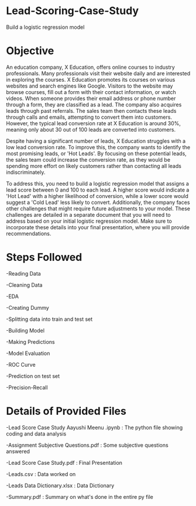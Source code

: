 # Lead-Scoring-Case-Study
Build a logistic regression model 
# Objective
An education company, X Education, offers online courses to industry professionals. Many professionals visit their website daily and are interested in exploring the courses. X Education promotes its courses on various websites and search engines like Google. Visitors to the website may browse courses, fill out a form with their contact information, or watch videos. When someone provides their email address or phone number through a form, they are classified as a lead. The company also acquires leads through past referrals. The sales team then contacts these leads through calls and emails, attempting to convert them into customers. However, the typical lead conversion rate at X Education is around 30%, meaning only about 30 out of 100 leads are converted into customers.

Despite having a significant number of leads, X Education struggles with a low lead conversion rate. To improve this, the company wants to identify the most promising leads, or 'Hot Leads'. By focusing on these potential leads, the sales team could increase the conversion rate, as they would be spending more effort on likely customers rather than contacting all leads indiscriminately. 

To address this, you need to build a logistic regression model that assigns a lead score between 0 and 100 to each lead. A higher score would indicate a 'Hot Lead' with a higher likelihood of conversion, while a lower score would suggest a 'Cold Lead' less likely to convert. Additionally, the company faces other challenges that might require future adjustments to your model. These challenges are detailed in a separate document that you will need to address based on your initial logistic regression model. Make sure to incorporate these details into your final presentation, where you will provide recommendations.
# Steps Followed
-Reading Data

-Cleaning Data

-EDA

-Creating Dummy

-Splitting data into train and test set

-Building Model

-Making Predictions

-Model Evaluation

-ROC Curve

-Prediction on test set

-Precision-Recall

# Details of Provided Files
-Lead Score Case Study Aayushi Meenu .ipynb : The python file showing coding and data analysis

-Assignment Subjective Questions.pdf : Some subjective questions answered

-Lead Score Case Study.pdf : Final Presentation

-Leads.csv : Data worked on

-Leads Data Dictionary.xlsx : Data Dictionary

-Summary.pdf : Summary on what's done in the entire py file
